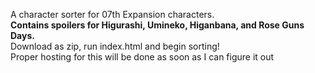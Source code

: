 A character sorter for 07th Expansion characters.
<br>
<b>Contains spoilers for Higurashi, Umineko, Higanbana, and Rose Guns Days.</b>
<br>
Download as zip, run index.html and begin sorting!
<br>
Proper hosting for this will be done as soon as I can figure it out
